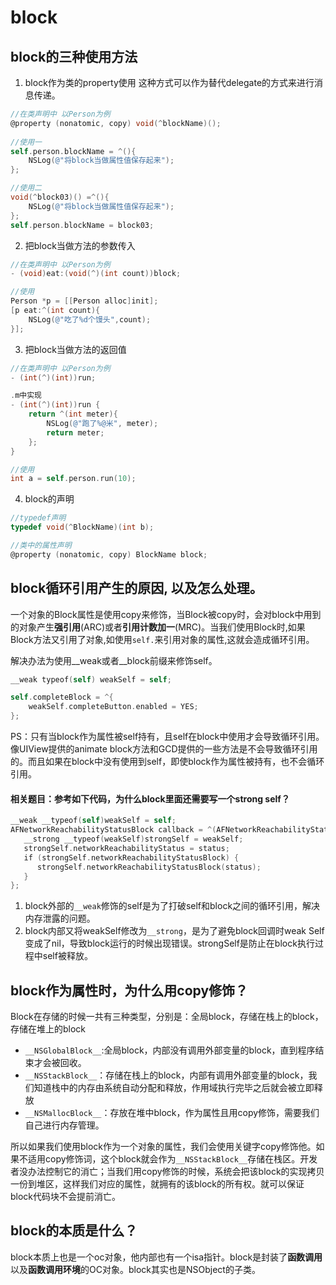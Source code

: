 # block
## block的三种使用方法
1. block作为类的property使用
这种方式可以作为替代delegate的方式来进行消息传递。
```objective-c
//在类声明中 以Person为例
@property (nonatomic, copy) void(^blockName)();
 
//使用一
self.person.blockName = ^(){
    NSLog(@"将block当做属性值保存起来");
};

//使用二
void(^block03)() =^(){
    NSLog(@"将block当做属性值保存起来");
};
self.person.blockName = block03;
```

2. 把block当做方法的参数传入 
```objective-c
//在类声明中 以Person为例
- (void)eat:(void(^)(int count))block;

//使用
Person *p = [[Person alloc]init];
[p eat:^(int count){
    NSLog(@"吃了%d个馒头",count);
}];
```

3. 把block当做方法的返回值
```objective-c
//在类声明中 以Person为例
- (int(^)(int))run;

.m中实现
- (int(^)(int))run {
    return ^(int meter){
        NSLog(@"跑了%@米", meter);
        return meter;
    };
}

//使用
int a = self.person.run(10);
```

4. block的声明
```objective-c
//typedef声明
typedef void(^BlockName)(int b);

//类中的属性声明
@property (nonatomic, copy) BlockName block;
```
 
## block循环引用产生的原因, 以及怎么处理。
一个对象的Block属性是使用copy来修饰，当Block被copy时，会对block中用到的对象产生**强引用**(ARC)或者**引用计数加一**(MRC)。当我们使用Block时,如果Block方法又引用了对象,如使用`self.`来引用对象的属性,这就会造成循环引用。

解决办法为使用__weak或者__block前缀来修饰self。
```objective-c
__weak typeof(self) weakSelf = self;

self.completeBlock = ^{
    weakSelf.completeButton.enabled = YES;
};
```

PS：只有当block作为属性被self持有，且self在block中使用才会导致循环引用。像UIView提供的animate block方法和GCD提供的一些方法是不会导致循环引用的。而且如果在block中没有使用到self，即使block作为属性被持有，也不会循环引用。

#### 相关题目：参考如下代码，为什么block里面还需要写一个strong self？
```objective-c
__weak __typeof(self)weakSelf = self;
AFNetworkReachabilityStatusBlock callback = ^(AFNetworkReachabilityStatus status) {
   __strong __typeof(weakSelf)strongSelf = weakSelf;
   strongSelf.networkReachabilityStatus = status;
   if (strongSelf.networkReachabilityStatusBlock) {
      strongSelf.networkReachabilityStatusBlock(status);
   }
};
```
1. block外部的`__weak`修饰的self是为了打破self和block之间的循环引用，解决内存泄露的问题。
2. block内部又将weakSelf修改为`__strong`，是为了避免block回调时weak Self变成了nil，导致block运行的时候出现错误。strongSelf是防止在block执行过程中self被释放。

## block作为属性时，为什么用copy修饰？
Block在存储的时候一共有三种类型，分别是：全局block，存储在栈上的block，存储在堆上的block

* `__NSGlobalBlock__`:全局block，内部没有调用外部变量的block，直到程序结束才会被回收。
* `__NSStackBlock__`：存储在栈上的block，内部有调用外部变量的block，我们知道栈中的内存由系统自动分配和释放，作用域执行完毕之后就会被立即释放
* `__NSMallocBlock__`：存放在堆中block，作为属性且用copy修饰，需要我们自己进行内存管理。

所以如果我们使用block作为一个对象的属性，我们会使用关键字copy修饰他。如果不适用copy修饰词，这个block就会作为`__NSStackBlock__`存储在栈区。开发者没办法控制它的消亡；当我们用copy修饰的时候，系统会把该block的实现拷贝一份到堆区，这样我们对应的属性，就拥有的该block的所有权。就可以保证block代码块不会提前消亡。

## block的本质是什么？
block本质上也是一个oc对象，他内部也有一个isa指针。block是封装了**函数调用**以及**函数调用环境**的OC对象。block其实也是NSObject的子类。
